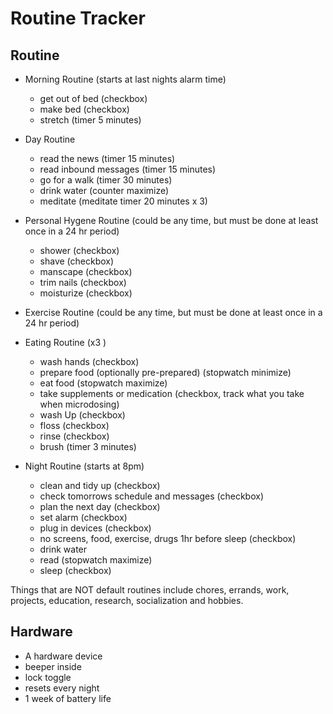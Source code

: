 # Routine Tracker

## Routine

- Morning Routine (starts at last nights alarm time)
  - get out of bed (checkbox)
  - make bed (checkbox)
  - stretch (timer 5 minutes)
  
- Day Routine
  - read the news (timer 15 minutes)
  - read inbound messages (timer 15 minutes)
  - go for a walk (timer 30 minutes)
  - drink water (counter maximize)
  - meditate (meditate timer 20 minutes x 3)

- Personal Hygene Routine (could be any time, but must be done at least once in a 24 hr period)
  - shower (checkbox)
  - shave (checkbox)
  - manscape (checkbox)
  - trim nails (checkbox)
  - moisturize (checkbox)

- Exercise Routine (could be any time, but must be done at least once in a 24 hr period)

- Eating Routine (x3 )
  - wash hands (checkbox)
  - prepare food (optionally pre-prepared) (stopwatch minimize)
  - eat food (stopwatch maximize)
  - take supplements or medication (checkbox, track what you take when microdosing)
  - wash Up (checkbox)
  - floss (checkbox)
  - rinse (checkbox)
  - brush (timer 3 minutes)

- Night Routine (starts at 8pm)
  - clean and tidy up (checkbox)
  - check tomorrows schedule and messages (checkbox)
  - plan the next day (checkbox)
  - set alarm (checkbox)
  - plug in devices (checkbox)
  - no screens, food, exercise, drugs 1hr before sleep (checkbox)
  - drink water
  - read (stopwatch maximize)
  - sleep (checkbox)


Things that are NOT default routines include chores, errands, work, projects, education, research, socialization and hobbies.

## Hardware

- A hardware device
- beeper inside
- lock toggle
- resets every night
- 1 week of battery life

